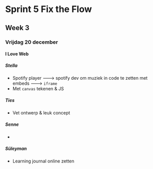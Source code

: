 # Sprint 5 Fix the Flow
## Week 3
### Vrijdag 20 december 

#### I Love Web

##### Stella
* Spotify player ---> spotify dev om muziek in code te zetten met embeds ---> `iframe`
* Met `canvas` tekenen & JS

##### Ties
* Vet ontwerp & leuk concept

##### Senne
* 

##### Süleyman
* Learning journal online zetten
